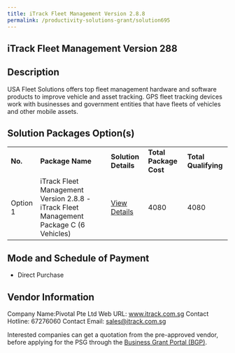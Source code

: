 ```yaml
---
title: iTrack Fleet Management Version 2.8.8
permalink: /productivity-solutions-grant/solution695
---
```


## iTrack Fleet Management Version 288

## Description

USA Fleet Solutions offers top fleet management hardware and software products to improve vehicle and asset tracking. GPS fleet tracking devices work with businesses and government entities that have fleets of vehicles and other mobile assets.

## Solution Packages Option(s)

<table>
<tr>
<td><b>No.</b></td>
<td><b>Package Name</b></td>
<td><b>Solution Details</b></td>
<td><b>Total Package Cost</b></td>
<td><b>Total Qualifying</b></td>
</tr>
<tr>
<td>Option 1</td>
<td>iTrack Fleet Management Version 2.8.8 -iTrack Fleet Management Package C (6 Vehicles)</td>
<td><a href='https://www.gobusiness.gov.sg/images/psg/Desensitised_PIVOTAL_20200188_Annex_3_Part_3.pdf'>View Details</a></td>
<td>4080</td>
<td>4080</td>
</tr>
</table>

## Mode and Schedule of Payment

 - Direct Purchase

## Vendor Information

 Company Name:Pivotal Pte Ltd 
Web URL: www.itrack.com.sg 
Contact Hotline: 67276060 
Contact Email: sales@itrack.com.sg 


Interested companies can get a quotation from the pre-approved vendor, before applying for the PSG through the <a href='https://www.businessgrants.gov.sg/'>Business Grant Portal (BGP)</a>.
